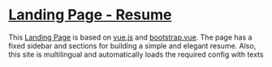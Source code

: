 # [Landing Page - Resume](https://salygayaroslav.github.io)


This [Landing Page](https://salygayaroslav.github.io) is based on [vue.js](https://vuejs.org) and [bootstrap.vue](https://bootstrap-vue.js.org).
The page has a fixed sidebar and sections for building a simple and elegant resume.
Also, this site is multilingual and automatically loads the required config with texts
